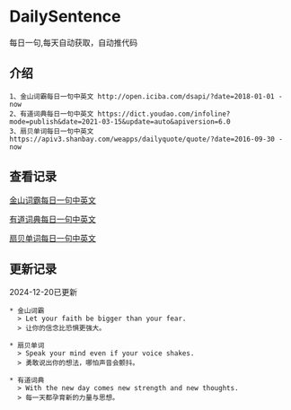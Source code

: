 # DailySentence

每日一句,每天自动获取，自动推代码

## 介绍

```
1、金山词霸每日一句中英文 http://open.iciba.com/dsapi/?date=2018-01-01 - now
2、有道词典每日一句中英文 https://dict.youdao.com/infoline?mode=publish&date=2021-03-15&update=auto&apiversion=6.0
3、扇贝单词每日一句中英文 https://apiv3.shanbay.com/weapps/dailyquote/quote/?date=2016-09-30 - now
```

## 查看记录

[金山词霸每日一句中英文](./data/iciba/)

[有道词典每日一句中英文](./data/youdao/)

[扇贝单词每日一句中英文](./data/shanbay/)

## 更新记录
2024-12-20已更新 
```
* 金山词霸
  > Let your faith be bigger than your fear.
  > 让你的信念比恐惧更强大。

* 扇贝单词
  > Speak your mind even if your voice shakes.
  > 勇敢说出你的想法，哪怕声音会颤抖。

* 有道词典
  > With the new day comes new strength and new thoughts.
  > 每一天都孕育新的力量与思想。

```
